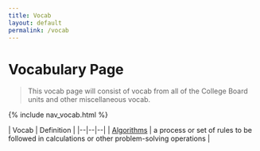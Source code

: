 ```yaml
---
title: Vocab
layout: default
permalink: /vocab
---
```


# Vocabulary Page
>This vocab page will consist of vocab from all of the College Board units and other miscellaneous vocab.

{% include nav_vocab.html %}

| Vocab | Definition |
|--|--|--|
| <a href="https://chewyboba10.github.io/sushi-burrito/vocab/unit3#Algorithms">Algorithms</a> | a process or set of rules to be followed in calculations or other problem-solving operations |